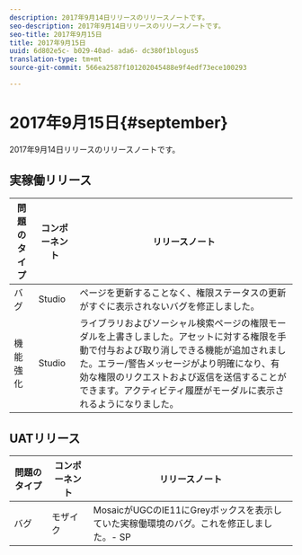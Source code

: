```yaml
---
description: 2017年9月14日リリースのリリースノートです。
seo-description: 2017年9月14日リリースのリリースノートです。
seo-title: 2017年9月15日
title: 2017年9月15日
uuid: 6d802e5c- b029-40ad- ada6- dc380f1blogus5
translation-type: tm+mt
source-git-commit: 566ea2587f101202045488e9f4edf73ece100293

---
```



# 2017年9月15日{#september}

2017年9月14日リリースのリリースノートです。

## 実稼働リリース

| **問題のタイプ** | **コンポーネント** | **リリースノート** |
|---|---|---|
| バグ | Studio | ページを更新することなく、権限ステータスの更新がすぐに表示されないバグを修正しました。 |
| 機能強化 | Studio | ライブラリおよびソーシャル検索ページの権限モーダルを上書きしました。アセットに対する権限を手動で付与および取り消しできる機能が追加されました。エラー/警告メッセージがより明確になり、有効な権限のリクエストおよび返信を送信することができます。アクティビティ履歴がモーダルに表示されるようになりました。 |

## UATリリース

| **問題のタイプ** | **コンポーネント** | **リリースノート** |
|---|---|---|
| バグ | モザイク | MosaicがUGCのIE11にGreyボックスを表示していた実稼働環境のバグ。これを修正しました。- SP |

